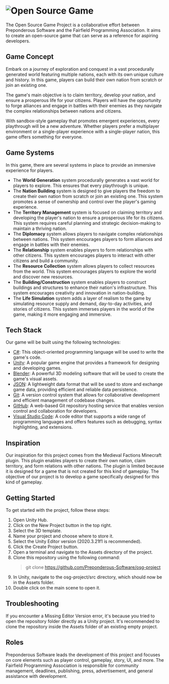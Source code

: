 # ![Open Source Game](https://raw.githubusercontent.com/Preponderous-Software/osg-project/master/.github/media/banner.svg)
The Open Source Game Project is a collaborative effort between Preponderous Software and the Fairfield Programming Association. It aims to create an open-source game that can serve as a reference for aspiring developers.

## Game Concept
Embark on a journey of exploration and conquest in a vast procedurally generated world featuring multiple nations, each with its own unique culture and history. In this game, players can build their own nation from scratch or join an existing one.

The game's main objective is to claim territory, develop your nation, and ensure a prosperous life for your citizens. Players will have the opportunity to forge alliances and engage in battles with their enemies as they navigate the complex relationships between nations and citizens.

With sandbox-style gameplay that promotes emergent experiences, every playthrough will be a new adventure. Whether players prefer a multiplayer environment or a single-player experience with a single-player nation, this game offers something for everyone.

## Game Systems
In this game, there are several systems in place to provide an immersive experience for players.
- The **World Generation** system procedurally generates a vast world for players to explore. This ensures that every playthrough is unique.
- The **Nation Building** system is designed to give players the freedom to create their own nation from scratch or join an existing one. This system promotes a sense of ownership and control over the player's gaming experience.
- The **Territory Management** system is focused on claiming territory and developing the player's nation to ensure a prosperous life for its citizens. This system requires careful planning and strategic decision-making to maintain a thriving nation.
- The **Diplomacy** system allows players to navigate complex relationships between nations. This system encourages players to form alliances and engage in battles with their enemies.
- The **Relationship** system enables players to form relationships with other citizens. This system encourages players to interact with other citizens and build a community.
- The **Resource Collection** system allows players to collect resources from the world. This system encourages players to explore the world and discover new resources.
- The **Building/Construction** system enables players to construct buildings and structures to enhance their nation's infrastructure. This system encourages creativity and innovation in nation-building.
- The **Life Simulation** system adds a layer of realism to the game by simulating resource supply and demand, day-to-day activities, and stories of citizens. This system immerses players in the world of the game, making it more engaging and immersive.

## Tech Stack
Our game will be built using the following technologies:
- [C#](https://docs.microsoft.com/en-us/dotnet/csharp/): This object-oriented programming language will be used to write the game's code.
- [Unity](https://unity.com/): A popular game engine that provides a framework for designing and developing games.
- [Blender](https://www.blender.org/): A powerful 3D modeling software that will be used to create the game's visual assets.
- [JSON](https://www.json.org/json-en.html): A lightweight data format that will be used to store and exchange game data, providing efficient and reliable data persistence.
- [Git](https://git-scm.com/): A version control system that allows for collaborative development and efficient management of codebase changes.
- [GitHub](https://github.com/): A web-based Git repository hosting service that enables version control and collaboration for developers.
- [Visual Studio Code](https://code.visualstudio.com/): A code editor that supports a wide range of programming languages and offers features such as debugging, syntax highlighting, and extensions.

## Inspiration
Our inspiration for this project comes from the Medieval Factions Minecraft plugin. This plugin enables players to create their own nation, claim territory, and form relations with other nations. The plugin is limited because it is designed for a game that is not created for this kind of gameplay. The objective of our project is to develop a game specifically designed for this kind of gameplay.

## Getting Started
To get started with the project, follow these steps:

1. Open Unity Hub.
1. Click on the New Project button in the top right.
1. Select the 3D template.
1. Name your project and choose where to store it.
1. Select the Unity Editor version (2020.3.21f1 is recommended).
1. Click the Create Project button.
1. Open a terminal and navigate to the Assets directory of the project.
1. Clone this repository using the following command:
    > git clone https://github.com/Preponderous-Software/osg-project
1. In Unity, navigate to the osg-project/src directory, which should now be in the Assets folder.
1. Double click on the main scene to open it.

## Troubleshooting
If you encounter a Missing Editor Version error, it's because you tried to open the repository folder directly as a Unity project. It's recommended to clone the repository inside the Assets folder of an existing empty project.

## Roles
Preponderous Software leads the development of this project and focuses on core elements such as player control, gameplay, story, UI, and more. The Fairfield Programming Association is responsible for community management, deadlines, publishing, press, advertisement, and general assistance with development.

